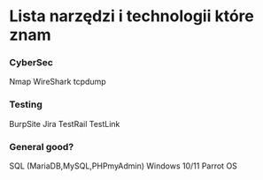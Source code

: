 # Lista narzędzi i technologii które znam

### CyberSec
Nmap 
WireShark
tcpdump 

### Testing 
BurpSite 
Jira 
TestRail 
TestLink

### General good? 
SQL (MariaDB,MySQL,PHPmyAdmin) 
Windows 10/11 
Parrot OS


